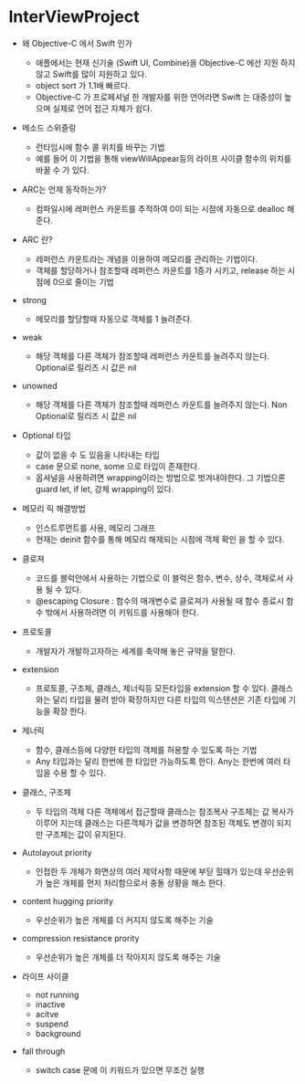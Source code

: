 # InterViewProject

* 왜 Objective-C 에서 Swift 인가
   * 애플에서는 현재 신기술 (Swift UI, Combine)을 Objective-C 에선 지원 하지 않고 Swift를 많이 지원하고 있다.
   * object sort 가 1.1배 빠르다.
   * Objective-C 가 프로페셔널 한 개발자를 위한 언어라면 Swift 는 대중성이 높으며 실제로 언어 접근 자체가 쉽다.
    
* 메소드 스위즐링
   * 런타임시에 함수 콜 위치를 바꾸는 기법
   * 예를 들어 이 기법을 통해 viewWillAppear등의 라이프 사이클 함수의 위치를 바꿀 수 가 있다.
    
* ARC는 언제 동작하는가?
   * 컴파일시에 레퍼런스 카운트를 추적하여 0이 되는 시점에 자동으로 dealloc 해준다.
    
* ARC 란?
   * 레퍼런스 카운트라는 개념을 이용하여 메모리를 관리하는 기법이다.
   * 객체를 할당하거나 참조할때 레퍼런스 카운트를 1증가 시키고, release 하는 시점에 0으로 줄이는 기법
    
* strong
   * 메모리를 할당할때 자동으로 객체를 1 늘려준다.
    
* weak 
   * 해당 객체를 다른 객체가 참조할때 레퍼런스 카운트를 늘려주지 않는다. Optional로 릴리즈 시 값은 nil
    
* unowned
   * 해당 객체를 다른 객체가 참조할때 레퍼런스 카운트를 늘려주지 않는다. Non Optional로 릴리즈 시 값은 nil
    
* Optional 타입
   * 값이 없을 수 도 있음을 나타내는 타입
   * case 문으로 none, some 으로 타입이 존재한다.
   * 옵셔널을 사용하려면 wrapping이라는 방법으로 벗겨내야한다. 그 기법으론 guard let, if let, 강제 wrapping이 있다.

* 메모리 릭 해결방법
   * 인스트루먼트를 사용, 메모리 그래프
   * 현재는 deinit 함수를 통해 메모리 해제되는 시점에 객체 확인 을 할 수 있다.
    
* 클로져
   * 코드를 블럭안에서 사용하는 기법으로 이 블럭은 함수, 변수, 상수, 객체로서 사용 될 수 있다.
   * @escaping Closure : 함수의 매개변수로 클로져가 사용될 때 함수 종료시 함수 밖에서 사용하려면 이 키워드를 사용해야 한다.
   
* 프로토콜
   * 개발자가 개발하고자하는 세계를 축약해 놓은 규약을 말한다.
   
* extension
   * 프로토콜, 구조체, 클래스, 제너릭등 모든타입을 extension 할 수 있다. 클래스와는 달리 타입을 물려 받아 확장하지만 다른 타입의 익스텐션은 기존 타입에 기능을 확장 한다.
   
* 제너릭
  * 함수, 클래스등에 다양한 타입의 객체를 허용할 수 있도록 하는 기법
  * Any 타입과는 달리 한번에 한 타입만 가능하도록 한다. Any는 한번에 여러 타입을 수용 할 수 있다.

* 클래스, 구조체
   * 두 타입의 객체 다른 객체에서 접근할때 클래스는 참조복사 구조체는 값 복사가 이루어 지는데 클래스는 다른객체가 값을 변경하면 참조된 객체도 변경이 되지만 구조체는 값이 유지된다.
    
* Autolayout priority
   * 인접한 두 개체가 화면상의 여러 제약사항 때문에 부딛 힐때가 있는데 우선순위가 높은 개체를 먼저 처리함으로서 충돌 상황을 해소 한다.
    
* content hugging priority
   * 우선순위가 높은 개체를 더 커지지 않도록 해주는 기술

* compression resistance prority
   * 우선순위가 높은 개체를 더 작아지지 않도록 해주는 기술
   
* 라이프 사이클
   * not running
   * inactive
   * acitve
   * suspend
   * background
   
* fall through
   * switch case 문에 이 키워드가 있으면 무조건 실행
